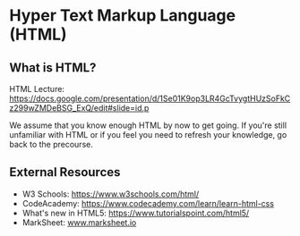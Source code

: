 Hyper Text Markup Language (HTML)
===

What is HTML?
----

HTML Lecture: https://docs.google.com/presentation/d/1Se01K9op3LR4GcTvygtHUzSoFkCz299wZMDeBSG_ExQ/edit#slide=id.p

We assume that you know enough HTML by now to get going. If you're still unfamiliar with HTML or if you feel you need to refresh your knowledge, go back to the precourse.

External Resources
---

+ W3 Schools: https://www.w3schools.com/html/
+ CodeAcademy: https://www.codecademy.com/learn/learn-html-css
+ What's new in HTML5: https://www.tutorialspoint.com/html5/
+ MarkSheet: www.marksheet.io